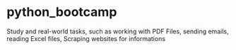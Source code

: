 # python_bootcamp
Study and real-world tasks, such as working with PDF Files, sending emails, reading Excel files, Scraping websites for informations
